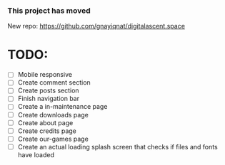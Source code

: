 ### This project has moved 
New repo: https://github.com/gnayiqnat/digitalascent.space

# TODO:
- [ ] Mobile responsive
- [ ] Create comment section
- [ ] Create posts section
- [ ] Finish navigation bar
- [ ] Create a in-maintenance page
- [ ] Create downloads page
- [ ] Create about page
- [ ] Create credits page
- [ ] Create our-games page
- [ ] Create an actual loading splash screen that checks if files and fonts have loaded
